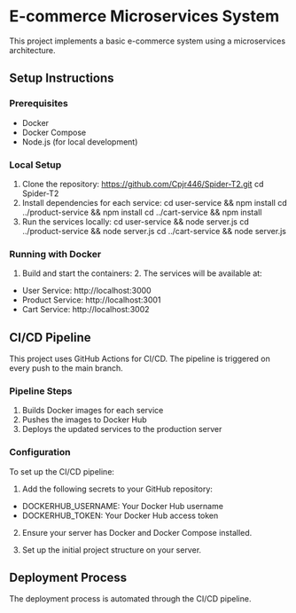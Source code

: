 # E-commerce Microservices System

This project implements a basic e-commerce system using a microservices architecture.

## Setup Instructions

### Prerequisites
- Docker
- Docker Compose
- Node.js (for local development)

### Local Setup
1. Clone the repository: https://github.com/Cpjr446/Spider-T2.git
cd Spider-T2
2. Install dependencies for each service:
   cd user-service && npm install
   cd ../product-service && npm install
   cd ../cart-service && npm install
3. Run the services locally:
cd user-service && node server.js
cd ../product-service && node server.js
cd ../cart-service && node server.js

### Running with Docker
1. Build and start the containers:
   2. The services will be available at:
- User Service: http://localhost:3000
- Product Service: http://localhost:3001
- Cart Service: http://localhost:3002

## CI/CD Pipeline

This project uses GitHub Actions for CI/CD. The pipeline is triggered on every push to the main branch.

### Pipeline Steps
1. Builds Docker images for each service
2. Pushes the images to Docker Hub
3. Deploys the updated services to the production server

### Configuration
To set up the CI/CD pipeline:

1. Add the following secrets to your GitHub repository:
- DOCKERHUB_USERNAME: Your Docker Hub username
- DOCKERHUB_TOKEN: Your Docker Hub access token

2. Ensure your server has Docker and Docker Compose installed.

3. Set up the initial project structure on your server.

## Deployment Process

The deployment process is automated through the CI/CD pipeline. 
